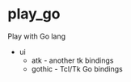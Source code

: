 # play_go

Play with Go lang


- ui
    - atk - another tk bindings
    - gothic - Tcl/Tk Go bindings
